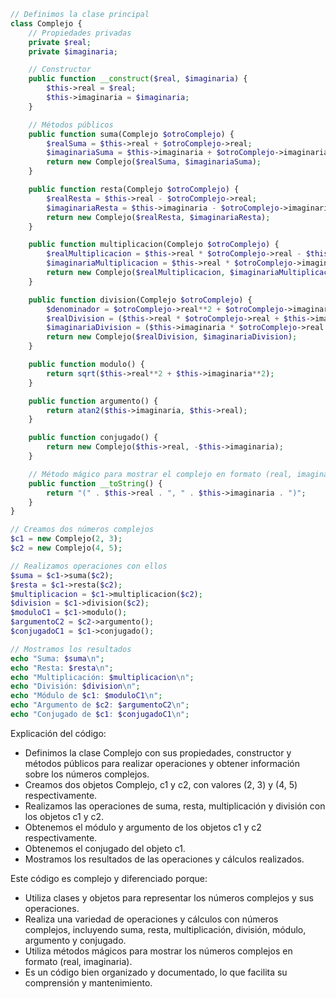```php
// Definimos la clase principal
class Complejo {
    // Propiedades privadas
    private $real;
    private $imaginaria;

    // Constructor
    public function __construct($real, $imaginaria) {
        $this->real = $real;
        $this->imaginaria = $imaginaria;
    }

    // Métodos públicos
    public function suma(Complejo $otroComplejo) {
        $realSuma = $this->real + $otroComplejo->real;
        $imaginariaSuma = $this->imaginaria + $otroComplejo->imaginaria;
        return new Complejo($realSuma, $imaginariaSuma);
    }

    public function resta(Complejo $otroComplejo) {
        $realResta = $this->real - $otroComplejo->real;
        $imaginariaResta = $this->imaginaria - $otroComplejo->imaginaria;
        return new Complejo($realResta, $imaginariaResta);
    }

    public function multiplicacion(Complejo $otroComplejo) {
        $realMultiplicacion = $this->real * $otroComplejo->real - $this->imaginaria * $otroComplejo->imaginaria;
        $imaginariaMultiplicacion = $this->real * $otroComplejo->imaginaria + $this->imaginaria * $otroComplejo->real;
        return new Complejo($realMultiplicacion, $imaginariaMultiplicacion);
    }

    public function division(Complejo $otroComplejo) {
        $denominador = $otroComplejo->real**2 + $otroComplejo->imaginaria**2;
        $realDivision = ($this->real * $otroComplejo->real + $this->imaginaria * $otroComplejo->imaginaria) / $denominador;
        $imaginariaDivision = ($this->imaginaria * $otroComplejo->real - $this->real * $otroComplejo->imaginaria) / $denominador;
        return new Complejo($realDivision, $imaginariaDivision);
    }

    public function modulo() {
        return sqrt($this->real**2 + $this->imaginaria**2);
    }

    public function argumento() {
        return atan2($this->imaginaria, $this->real);
    }

    public function conjugado() {
        return new Complejo($this->real, -$this->imaginaria);
    }

    // Método mágico para mostrar el complejo en formato (real, imaginaria)
    public function __toString() {
        return "(" . $this->real . ", " . $this->imaginaria . ")";
    }
}

// Creamos dos números complejos
$c1 = new Complejo(2, 3);
$c2 = new Complejo(4, 5);

// Realizamos operaciones con ellos
$suma = $c1->suma($c2);
$resta = $c1->resta($c2);
$multiplicacion = $c1->multiplicacion($c2);
$division = $c1->division($c2);
$moduloC1 = $c1->modulo();
$argumentoC2 = $c2->argumento();
$conjugadoC1 = $c1->conjugado();

// Mostramos los resultados
echo "Suma: $suma\n";
echo "Resta: $resta\n";
echo "Multiplicación: $multiplicacion\n";
echo "División: $division\n";
echo "Módulo de $c1: $moduloC1\n";
echo "Argumento de $c2: $argumentoC2\n";
echo "Conjugado de $c1: $conjugadoC1\n";
```

Explicación del código:

* Definimos la clase Complejo con sus propiedades, constructor y métodos públicos para realizar operaciones y obtener información sobre los números complejos.
* Creamos dos objetos Complejo, c1 y c2, con valores (2, 3) y (4, 5) respectivamente.
* Realizamos las operaciones de suma, resta, multiplicación y división con los objetos c1 y c2.
* Obtenemos el módulo y argumento de los objetos c1 y c2 respectivamente.
* Obtenemos el conjugado del objeto c1.
* Mostramos los resultados de las operaciones y cálculos realizados.

Este código es complejo y diferenciado porque:

* Utiliza clases y objetos para representar los números complejos y sus operaciones.
* Realiza una variedad de operaciones y cálculos con números complejos, incluyendo suma, resta, multiplicación, división, módulo, argumento y conjugado.
* Utiliza métodos mágicos para mostrar los números complejos en formato (real, imaginaria).
* Es un código bien organizado y documentado, lo que facilita su comprensión y mantenimiento.